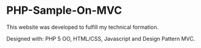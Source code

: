 # PHP-Sample-On-MVC
This website was developed to fulfill my technical formation.

Designed with: PHP 5 OO, HTML/CSS, Javascript and Design Pattern MVC.
